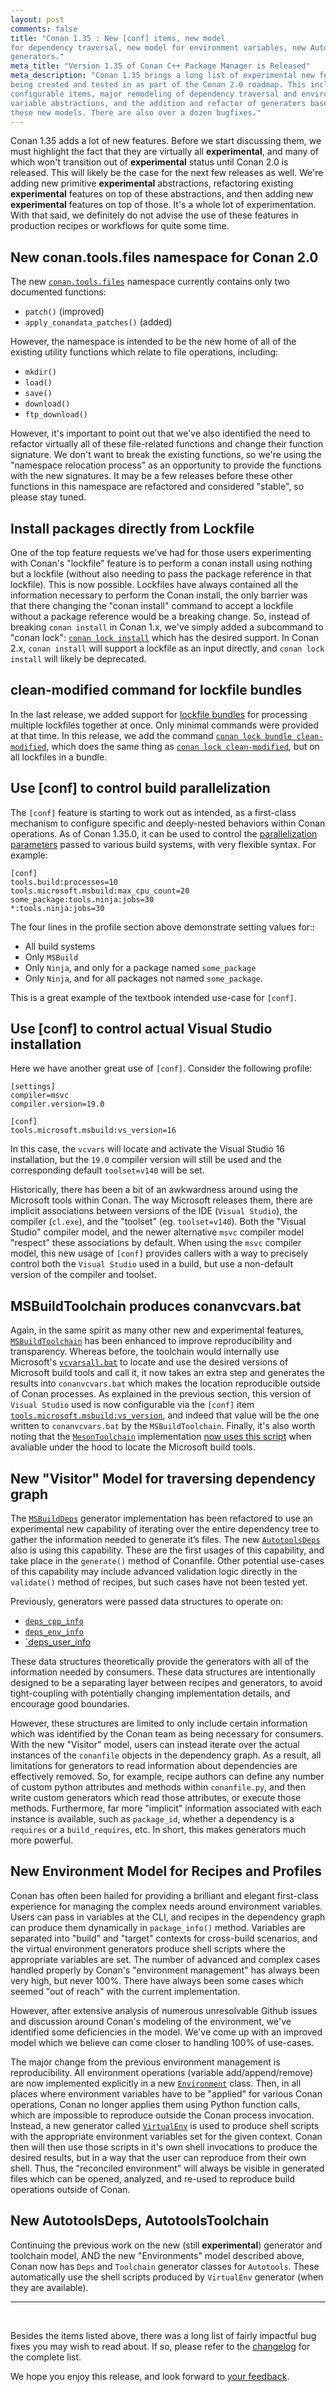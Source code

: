 ```yaml
---
layout: post 
comments: false 
title: "Conan 1.35 : New [conf] items, new model
for dependency traversal, new model for environment variables, new Autotools
generators." 
meta_title: "Version 1.35 of Conan C++ Package Manager is Released"
meta_description: "Conan 1.35 brings a long list of experimental new features
being created and tested in as part of the Conan 2.0 roadmap. This includes new
configurable items, major remodeling of dependency traversal and environment
variable abstractions, and the addition and refactor of generators based on
these new models. There are also over a dozen bugfixes."
---
```


Conan 1.35 adds a lot of new features. Before we start discussing them, we must
highlight the fact that they are virtually all **experimental**, and many of
which won't transition out of **experimental** status until Conan 2.0 is
released. This will likely be the case for the next few releases as well.  We're
adding new primitive **experimental** abstractions, refactoring existing
**experimental** features on top of these abstractions, and then adding new
**experimental** features on top of those. It's a whole lot of experimentation.
With that said, we definitely do not advise the use of these features in
production recipes or workflows for quite some time.

## New conan.tools.files namespace for Conan 2.0

The new
[`conan.tools.files`](https://docs.conan.io/en/latest/reference/conanfile/tools/files.html)
namespace currently contains only two documented functions:

* `patch()` (improved)
* `apply_conandata_patches()` (added)

However, the namespace is intended to be the new home of all of the existing
utility functions which relate to file operations, including:

* `mkdir()`
* `load()`
* `save()`
* `download()`
* `ftp_download()`

However, it's important to point out that we've also identified the need to
refactor virtually all of these file-related functions and change their function
signature. We don't want to break the existing functions, so we're using the
"namespace relocation process" as an opportunity to provide the functions with
the new signatures. It may be a few releases before these other functions in
this namespace are refactored and considered "stable", so please stay tuned.

## Install packages directly from Lockfile

One of the top feature requests we've had for those users experimenting with
Conan's "lockfile" feature is to perform a conan install using nothing but a
lockfile (without also needing to pass the package reference in that lockfile).
This is now possible. Lockfiles have always contained all the information
necessary to perform the Conan install, the only barrier was that there changing
the "conan install" command to accept a lockfile without a package reference
would be a breaking change. So, instead of breaking `conan install` in Conan
1.x, we've simply added a subcommand to "conan lock": [`conan lock
install`](https://docs.conan.io/en/latest/reference/commands/misc/lock.html#conan-lock-install)
which has the desired support. In Conan 2.x, `conan install` will support a
lockfile as an input directly, and `conan lock install` will likely be
deprecated.

## clean-modified command for lockfile bundles

In the last release, we added support for [lockfile
bundles](https://docs.conan.io/en/latest/versioning/lockfiles/bundle.html?highlight=bundle#lockfile-bundles)
for processing multiple lockfiles together at once. Only minimal commands were
provided at that time. In this release, we add the command [`conan lock bundle
clean-modified`](https://docs.conan.io/en/latest/reference/commands/misc/lock.html#conan-lock-bundle-clean-modified),
which does the same thing as [`conan lock
clean-modified`](https://docs.conan.io/en/latest/reference/commands/misc/lock.html#conan-lock-clean-modified),
but on all lockfiles in a bundle.

## Use [conf] to control build parallelization

The `[conf]` feature is starting to work out as intended, as a first-class
mechanism to configure specific and deeply-nested behaviors within Conan
operations. As of Conan 1.35.0, it can be used to control the [parallelization
parameters](https://docs.conan.io/en/latest/reference/config_files/global_conf.html?highlight=processes#tools-configurations)
passed to various build systems, with very flexible syntax. For example:

    [conf]
    tools.build:processes=10
    tools.microsoft.msbuild:max_cpu_count=20
    some_package:tools.ninja:jobs=30
    *:tools.ninja:jobs=30

The four lines in the profile section above demonstrate setting values for::

* All build systems
* Only  `MSBuild`
* Only `Ninja`, and only for a package named `some_package`
* Only `Ninja`, and for all packages not named `some_package`.

This is a great example of the textbook intended use-case for `[conf]`.

## Use [conf] to control actual Visual Studio installation

Here we have another great use of `[conf]`. Consider the following profile:

    [settings]
    compiler=msvc
    compiler.version=19.0

    [conf]
    tools.microsoft.msbuild:vs_version=16

In this case, the `vcvars` will locate and activate the Visual Studio 16
installation, but the `19.0` compiler version will still be used and the
corresponding default `toolset=v140` will be set.

Historically, there has been a bit of an awkwardness around using the Microsoft
tools within Conan. The way Microsoft releases them, there are implicit
associations between versions of the IDE (`Visual Studio`), the compiler
(`cl.exe`), and the "toolset" (eg. `toolset=v140`). Both the "Visual Studio"
compiler model, and the newer alternative `msvc` compiler model "respect" these
associations by default. When using the `msvc` compiler model, this new usage of
`[conf]` provides callers with a way to precisely control both the `Visual
Studio` used in a build, but use a non-default version of the compiler and
toolset.

## MSBuildToolchain produces conanvcvars.bat

Again, in the same spirit as many other new and experimental features,
[`MSBuildToolchain`](https://docs.conan.io/en/latest/reference/conanfile/tools/microsoft.html?highlight=msbuildtoolchain#msbuildtoolchain)
has been enhanced to improve reproducibility and transparency. Whereas before,
the toolchain would internally use Microsoft's
[`vcvarsall.bat`](https://docs.microsoft.com/en-us/cpp/build/building-on-the-command-line?view=msvc-160)
to locate and use the desired versions of Microsoft build tools and call it, it
now takes an extra step and generates the results into `conanvcvars.bat` which
makes the location reproducible outside of Conan processes. As explained in the
previous section, this version of `Visual Studio` used is now configurable via
the `[conf]` item
[`tools.microsoft.msbuild:vs_version`](https://docs.conan.io/en/latest/reference/config_files/global_conf.html?highlight=vs_version),
and indeed that value will be the one written to `conanvcvars.bat` by the
`MSBuildToolchain`. Finally, it's also worth noting that the
[`MesonToolchain`](https://docs.conan.io/en/latest/reference/conanfile/tools/meson.html#mesontoolchain)
implementation [now uses this
script](https://github.com/conan-io/conan/pull/8719) when avaliable under the
hood to locate the Microsoft build tools.

## New "Visitor" Model for traversing dependency graph

The
[`MSBuildDeps`](https://docs.conan.io/en/latest/reference/conanfile/tools/microsoft.html#msbuilddeps)
generator implementation has been refactored to use an experimental new
capability of iterating over the entire dependency tree to gather the
information needed to generate it’s files. The new
[`AutotoolsDeps`](https://docs.conan.io/en/latest/reference/conanfile/tools/gnu/autotoolsdeps.html)
also is using this capability. These are the first usages of this capability,
and take place in the `generate()` method of Conanfile. Other potential
use-cases of this capability may include advanced validation logic directly in
the `validate()` method of recipes, but such cases have not been tested yet.

Previously, generators were passed data structures to operate on:

* [`deps_cpp_info`](https://docs.conan.io/en/latest/reference/conanfile/attributes.html#deps-cpp-info)
* [`deps_env_info`](https://docs.conan.io/en/latest/reference/conanfile/attributes.html#deps-env-info)
* [`deps_user_info](https://docs.conan.io/en/latest/reference/conanfile/attributes.html#deps-user-info)

These data structures theoretically provide the generators with all of the
information needed by consumers. These data structures are intentionally
designed to be a separating layer between recipes and generators, to avoid
tight-coupling with potentially changing implementation details, and encourage
good boundaries.

However, these structures are limited to only include certain information which
was identified by the Conan team as being necessary for consumers. With the new
"Visitor" model, users can instead iterate over the actual instances of the
`conanfile` objects in the dependency graph. As a result, all limitations for
generators to read information about dependencies are effectively removed. So,
for example, recipe authors can define any number of custom python attributes
and methods within `conanfile.py`, and then write custom generators which read
those attributes, or execute those methods. Furthermore, far more "implicit"
information associated with each instance is available, such as `package_id`,
whether a dependency is a `requires` or a `build_requires`, etc. In short, this
makes generators much more powerful.

## New Environment Model for Recipes and Profiles

Conan has often been hailed for providing a brilliant and elegant first-class
experience for managing the complex needs around environment variables. Users
can pass in variables at the CLI, and recipes in the dependency graph can
produce them dynamically in `package_info()` method. Variables are separated
into "build" and "target" contexts for cross-build scenarios, and the virtual
environment generators produce shell scripts where the appropriate variables are
set. The number of advanced and complex cases handled properly by Conan's
"environment management" has always been very high, but never 100%. There have
always been some cases which seemed "out of reach" with the current
implementation.

However, after extensive analysis of numerous unresolvable Github issues and
discussion around Conan's modeling of the environment, we've identified some
deficiencies in the model. We've come up with an improved model which we believe
can come closer to handling 100% of use-cases.

The major change from the previous environment management is reproducibility.
All environment operations (variable add/append/remove) are now implemented
explicitly in a new [`Environment`](https://docs.conan.io/en/latest/reference/conanfile/tools/env/environment.html) class. Then, in all places where environment
variables have to be "applied" for various Conan operations, Conan no longer
applies them using Python function calls, which are impossible to reproduce
outside the Conan process invocation. Instead, a new generator called
[`VirtualEnv`](https://docs.conan.io/en/latest/reference/conanfile/tools/env/virtualenv.htmlq) is used to produce shell scripts with the appropriate environment
variables set for the given context. Conan then will then use those scripts in
it's own shell invocations to produce the desired results, but in a way that the
user can reproduce from their own shell. Thus, the "reconciled
environment" will always be visible in generated files which can be opened,
analyzed, and re-used to reproduce build operations outside of Conan.

## New AutotoolsDeps, AutotoolsToolchain

Continuing the previous work on the new (still **experimental**) generator and
toolchain model, AND the new "Environments" model described above, Conan now has
`Deps` and `Toolchain` generator classes for `Autotools`. These automatically
use the shell scripts produced by `VirtualEnv` generator (when they are
available).

-----------
<br>

Besides the items listed above, there was a long list of fairly impactful bug
fixes you may wish to read about.  If so, please refer to the
[changelog](https://docs.conan.io/en/latest/changelog.html#April-2021) for the
complete list.

We hope you enjoy this release, and look forward to [your
feedback](https://github.com/conan-io/conan/issues).
